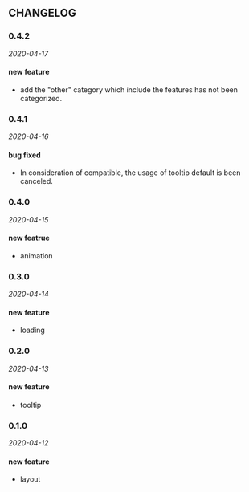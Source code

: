 ## CHANGELOG

### 0.4.2

*2020-04-17*

#### new feature

- add the "other" category which include the features has not been categorized.

### 0.4.1

*2020-04-16*

#### bug fixed 

- In consideration of compatible, the usage of tooltip default is been canceled. 

### 0.4.0

*2020-04-15*

#### new featrue

- animation

### 0.3.0

*2020-04-14*

#### new feature 

- loading

### 0.2.0

*2020-04-13*

#### new feature 

- tooltip

### 0.1.0

*2020-04-12*

#### new feature 

- layout